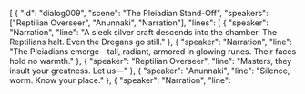 [
  {
    "id": "dialog009",
    "scene": "The Pleiadian Stand-Off",
    "speakers": ["Reptilian Overseer", "Anunnaki", "Narration"],
    "lines": [
      { "speaker": "Narration", "line": "A sleek silver craft descends into the chamber. The Reptilians halt. Even the Dregans go still." },
      { "speaker": "Narration", "line": "The Pleiadians emerge—tall, radiant, armored in glowing runes. Their faces hold no warmth." },
      { "speaker": "Reptilian Overseer", "line": "Masters, they insult your greatness. Let us—" },
      { "speaker": "Anunnaki", "line": "Silence, worm. Know your place." },
      { "speaker": "Narration", "line":
